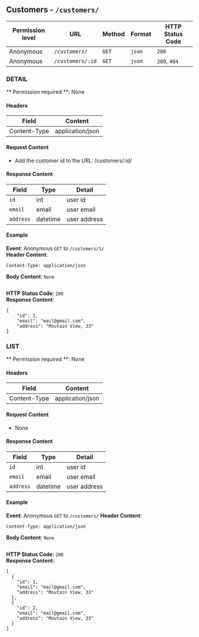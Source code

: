 ## Customers - `/customers/`


| Permission level  |   URL| Method  | Format   |  HTTP Status Code |
|---|---|---|---|---|
|  Anonymous |  `/customers/` | `GET`|  `json` |  `200` |
|  Anonymous |  `/customers/:id` | `GET`|  `json` |  `200`, `404` |
	


### DETAIL
** Permission required **: None

#### Headers
|  Field | Content  |
|---|---|
|  Content-Type | application/json  |

#### Request Content

- Add the customer id to the URL: /customers/:id/

#### Response Content
|  Field | Type  |Detail   |
|---|---|---|
|  `id` | int  |  user id |
|  `email`|  email | user email |
|  `address` | datetime  |  user address |

#### Example

**Event**: Anonymous `GET` to `/customers/1/`  
**Header Content**:
```
Content-Type: application/json
```
**Body Content**: `None`
```
```
**HTTP Status Code**: `200`  
**Response Content**:
```
{
    "id": 1,
    "email": "mail@gmail.com",
    "address": "Moutain View, 33"
}
```

### LIST
** Permission required **: None

#### Headers
|  Field | Content  |
|---|---|
|  Content-Type | application/json  |

#### Request Content

- None

#### Response Content
|  Field | Type  |Detail   |
|---|---|---|
|  `id` | int  |  user id |
|  `email`|  email | user email |
|  `address` | datetime  |  user address |

#### Example

**Event**: Anonymous `GET` to `/customers/`
**Header Content**:
```
Content-Type: application/json
```
**Body Content**: `None`
```
```
**HTTP Status Code**: `200`  
**Response Content**:
```
[
  {
    "id": 1,
    "email": "mail@gmail.com",
    "address": "Moutain View, 33"
  },
  {
    "id": 2,
    "email": "mail@gmail.com",
    "address": "Moutain View, 33"
  }
]
```